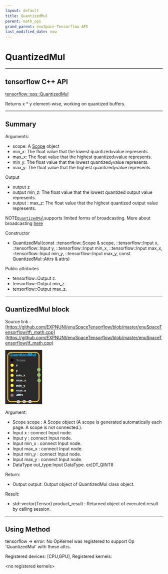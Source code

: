```yaml
--- 
layout: default 
title: QuantizedMul 
parent: math_ops 
grand_parent: enuSpace-Tensorflow API 
last_modified_date: now 
--- 
```


# QuantizedMul

---

## tensorflow C++ API

[tensorflow::ops::QuantizedMul](https://www.tensorflow.org/api_docs/cc/class/tensorflow/ops/quantized-mul)

Returns x \* y element-wise, working on quantized buffers.

---

## Summary

Arguments:

* scope: A [Scope](https://www.tensorflow.org/api_docs/cc/class/tensorflow/scope.html#classtensorflow_1_1_scope) object
* min\_x: The float value that the lowest quantized`x`value represents.
* max\_x: The float value that the highest quantized`x`value represents.
* min\_y: The float value that the lowest quantized`y`value represents.
* max\_y: The float value that the highest quantized`y`value represents.

Output

* output  z
* output  min\_z: The float value that the lowest quantized output value represents.
* output : max\_z: The float value that the highest quantized output value represents.

NOTE[`QuantizedMul`](https://www.tensorflow.org/api_docs/cc/class/tensorflow/ops/quantized-mul.html#classtensorflow_1_1ops_1_1_quantized_mul)supports limited forms of broadcasting. More about broadcasting [here](http://docs.scipy.org/doc/numpy/user/basics.broadcasting.html)

Constructor

* QuantizedMul\(const ::tensorflow::Scope & scope, ::tensorflow::Input x, ::tensorflow::Input y, ::tensorflow::Input min\_x, ::tensorflow::Input max\_x, ::tensorflow::Input min\_y, ::tensorflow::Input max\_y, const QuantizedMul::Attrs & attrs\)

Public attributes

* tensorflow::Output z.
* tensorflow::Output min\_z.
* tensorflow::Output max\_z.

---

## QuantizedMul block

Source link : [https://github.com/EXPNUNI/enuSpaceTensorflow/blob/master/enuSpaceTensorflow/tf\_math.cpp](https://github.com/EXPNUNI/enuSpaceTensorflow/blob/master/enuSpaceTensorflow/tf_math.cpp)

![](./assets/math_QuantizedMul_Symbol.png)

Argument:

* Scope scope : A Scope object \(A scope is generated automatically each page. A scope is not connected.\).
* Input x : connect  Input node.
* Input y : connect  Input node.
* Input min\_x : connect  Input node.
* Input max\_x : connect  Input node.
* Input min\_y : connect  Input node.
* Input max\_y : connect  Input node.
* DataType out\_type:Input DataType. ex\)DT\_QINT8

Return:

* Output output: Output object of QuantizedMul class object.

Result:

* std::vector\(Tensor\) product\_result : Returned object of executed result by calling session.

---

## Using Method

tensorflow -&gt; error: No OpKernel was registered to support Op 'QuantizedMul' with these attrs.

Registered devices: \[CPU,GPU\], Registered kernels:

&lt;no registered kernels&gt;

